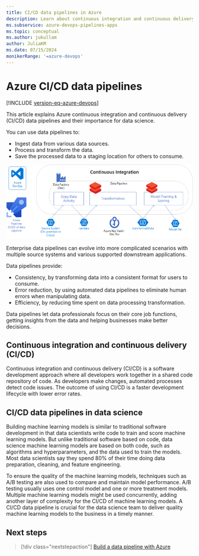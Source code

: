```yaml
---
title: CI/CD data pipelines in Azure
description: Learn about continuous integration and continuous delivery (CI/CD) pipelines to ingest, process, and share data in Azure.
ms.subservice: azure-devops-pipelines-apps
ms.topic: conceptual
ms.author: jukullam
author: JuliaKM
ms.date: 07/15/2024
monikerRange: '=azure-devops'
---
```


# Azure CI/CD data pipelines

[!INCLUDE [version-eq-azure-devops](../../../../includes/version-eq-azure-devops.md)]

This article explains Azure continuous integration and continuous delivery (CI/CD) data pipelines and their importance for data science.

You can use data pipelines to:

- Ingest data from various data sources.
- Process and transform the data.
- Save the processed data to a staging location for others to consume.

![Diagram that shows a data pipeline overview.](media/data-pipeline-overview.png)

Enterprise data pipelines can evolve into more complicated scenarios with multiple source systems and various supported downstream applications.

Data pipelines provide:

- Consistency, by transforming data into a consistent format for users to consume.
- Error reduction, by using automated data pipelines to eliminate human errors when manipulating data.
- Efficiency, by reducing time spent on data processing transformation.

Data pipelines let data professionals focus on their core job functions, getting insights from the data and helping businesses make better decisions.

## Continuous integration and continuous delivery (CI/CD)

Continuous integration and continuous delivery (CI/CD) is a software development approach where all developers work together in a shared code repository of code. As developers make changes, automated processes detect code issues. The outcome of using CI/CD is a faster development lifecycle with lower error rates.

## CI/CD data pipelines in data science

Building machine learning models is similar to traditional software development in that data scientists write code to train and score machine learning models. But unlike traditional software based on code, data science machine learning models are based on both code, such as algorithms and hyperparameters, and the data used to train the models. Most data scientists say they spend 80% of their time doing data preparation, cleaning, and feature engineering.

To ensure the quality of the machine learning models, techniques such as A/B testing are also used to compare and maintain model performance. A/B testing usually uses one control model and one or more treatment models. Multiple machine learning models might be used concurrently, adding another layer of complexity for the CI/CD of machine learning models. A CI/CD data pipeline is crucial for the data science team to deliver quality machine learning models to the business in a timely manner.

## Next steps
> [!div class="nextstepaction"]
> [Build a data pipeline with Azure](build-data-pipeline.md)
